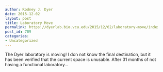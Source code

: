 ```yaml
---
author: Rodney J. Dyer
date: 2015-12-02
layout: post
title: Laboratory Move
permalink: https://dyerlab.bio.vcu.edu/2015/12/02/laboratory-move/index.html
post_id: 709
categories: 
- Uncategorized
---
```

The Dyer laboratory is moving!  I don not know the final destination, but it has been verified that the current space is unusable.  After 31 months of not having a functional laboratory...
